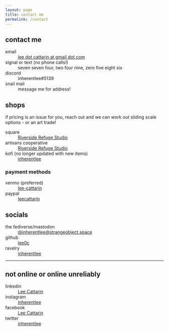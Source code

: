```yaml
---
layout: page
title: contact me
permalink: /contact
---
```


## contact me

<dl>
    <dt><i aria-hidden="true" class="fa-solid fa-envelope"></i> email</dt>
    <dd><a href="mailto:lee.cattarin@gmail.com" target="_blank">lee dot cattarin at gmail dot com</a></dd>
    <dt><i aria-hidden="true" class="fa-solid fa-mobile-retro"></i> signal or text (no phone calls!)</dt>
    <dd>seven seven four, two four nine, zero five eight six</dd>
    <dt><i aria-hidden="true" class="fa-brands fa-discord"></i> discord</dt>
    <dd>inherentlee#5139</dd>
    <dt><i aria-hidden="true" class="fa-solid fa-envelopes-bulk"></i> snail mail</dt>
    <dd>message me for address!</dd>
</dl>

## shops

if pricing is an issue for you, reach out and we can work out sliding scale options - or an art trade!

<dl>
    <dt><i aria-hidden="true" class="fa-regular fa-square"></i> square</dt>
    <dd><a href="https://riverside-refuge.square.site/" target="_blank">Riverside Refuge Studio</a></dd>
    <dt><i aria-hidden="true" class="fa-solid fa-egg"></i> artisans cooperative</dt>
    <dd><a href="https://artisans.coop/pages/seller-profiles/riverside-refuge-studio" target="_blank">Riverside Refuge Studio</a></dd>
    <dt><i aria-hidden="true" class="fa-solid fa-mug-saucer"></i> kofi (no longer updated with new items)</dt>
    <dd><a href="https://ko-fi.com/inherentlee" target="_blank">inherentlee</a></dd>
</dl>

### payment methods

<dl>
    <dt><i aria-hidden="true" class="fa-solid fa-comment-dollar"></i> venmo (preferred)</dt>
    <dd><a href="https://www.venmo.com/u/lee-cattarin" target="_blank">lee-cattarin</a></dd>
    <dt><i aria-hidden="true" class="fa-brands fa-paypal"></i> paypal</dt>
    <dd><a href="https://paypal.me/leecattarin?country.x=US&locale.x=en_US" target="_blank">leecattarin</a></dd>
</dl>

## socials

<dl>
    <dt><i aria-hidden="true" class="fa-brands fa-mastodon"></i> the fediverse/mastodon</dt>
    <dd><a rel="me" href="https://strangeobject.space/@inherentlee" target="_blank">@inherentlee@strangeobject.space</a></dd>
    <dt><i aria-hidden="true" class="fa-brands fa-github"></i> github</dt>
    <dd><a href="https://github.com/lee0c" target="_blank">lee0c</a></dd>
    <dt><i aria-hidden="true" class="fa-brands fa-ravelry"></i> ravelry</dt>
    <dd><a href="https://www.ravelry.com/people/inherentlee" target="_blank">inherentlee</a></dd>
</dl>

---

## not online or online unreliably

<dl>
    <dt><i aria-hidden="true" class="fa-brands fa-linkedin"></i> linkedin</dt>
    <dd><a href="https://www.linkedin.com/in/lee-cattarin-5a0b39128/" target="_blank">Lee Cattarin</a></dd>
    <dt><i aria-hidden="true" class="fa-brands fa-instagram"></i> instagram</dt>
    <dd><a href="https://instagram.com/inherentlee" target="_blank">inherentlee</a></dd>
    <dt><i aria-hidden="true" class="fa-brands fa-facebook"></i> facebook</dt>
    <dd><a href="https://www.facebook.com/lee.cattarin.50/" target="_blank">Lee Cattarin</a></dd>
    <dt><i aria-hidden="true" class="fa-brands fa-twitter"></i> twitter</dt>
    <dd><a href="https://twitter.com/inherentlee" target="_blank">inherentlee</a></dd>
</dl>

